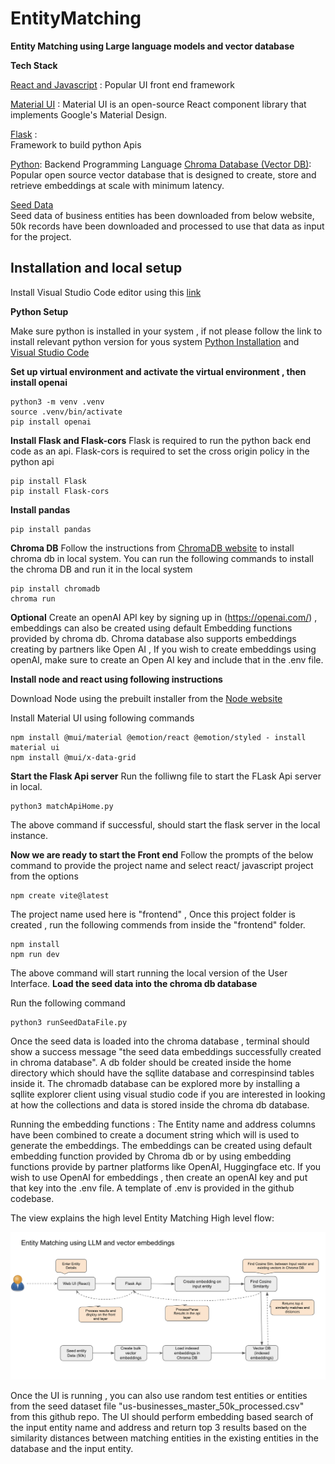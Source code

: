# EntityMatching

**Entity Matching using Large language models and vector database**

**Tech Stack**

[React and Javascript](https://react.dev/) : 
Popular UI front end framework 

[Material UI](https://mui.com/material-ui/) : 
Material UI is an open-source React component library that implements Google's Material Design. 

[Flask](https://flask.palletsprojects.com/en/stable/) :  
Framework to build python Apis 

[Python](https://www.python.org/downloads/): 
Backend Programming Language 
[Chroma Database (Vector DB)](https://www.trychroma.com/): 
Popular open source vector database that is designed to create, store and retrieve embeddings at scale with minimum latency. 

[Seed Data](https://www.dolthub.com/repositories/mrbond/us-businesses)  
Seed data of business entities has been downloaded from below website, 50k records have been downloaded and processed to use that data as input for the project. 


## Installation and local setup 

Install Visual Studio Code editor using this [link](https://code.visualstudio.com/) 

**Python Setup** 

Make sure python is installed in your system , if not please follow the link to install relevant python version for yous system [Python Installation](https://www.python.org/downloads) and [Visual Studio Code](https://code.visualstudio.com/) 

**Set up virtual environment and activate the virtual environment , then install openai** 
``` 
python3 -m venv .venv
source .venv/bin/activate
pip install openai
```

**Install Flask and Flask-cors** 
Flask is required to run the python back end code as an api. Flask-cors is required to set the cross origin policy in the python api

```
pip install Flask
pip install Flask-cors
```

**Install pandas**

```
pip install pandas
```

**Chroma DB** 
Follow the instructions from [ChromaDB website](https://www.trychroma.com/) to install chroma db in local system.
You can run the following commands to install the chroma DB and run it in the local system

```
pip install chromadb 
chroma run
```

**Optional** Create an openAI API key by signing up in (https://openai.com/) , embeddings can also be created using default Embedding functions provided by chroma db.
Chroma database also supports embeddings creating by partners like Open AI , If you wish to create embeddings using openAI, make sure to create an Open AI key and include that in the .env file.

**Install node and react using following instructions**

Download Node using the prebuilt installer from the [Node website](https://nodejs.org/en/download/prebuilt-installer)

Install Material UI using following commands

```
npm install @mui/material @emotion/react @emotion/styled - install material ui
npm install @mui/x-data-grid

```

**Start the Flask Api server** Run the folliwng file to start the FLask Api server in local.

```
python3 matchApiHome.py
```
The above command if successful, should start the flask server in the local instance.


**Now we are ready to start the Front end**
Follow the prompts of the below command to provide the project name and select react/ javascript project from the options

```
npm create vite@latest

```

The project name used here is "frontend" , Once this project folder is created , run the following commends from inside the "frontend" folder.

```
npm install
npm run dev

```
The above command will start running the local version of the User Interface.
**Load the seed data into the chroma db database**

Run the following command

```
python3 runSeedDataFile.py 
```

Once the seed data is loaded into the chroma database , terminal should show a success message "the seed data embeddings successfully created in chroma database". A db folder should be created inside the home directory which should have the sqllite database and correspinsind tables inside it. The chromadb database can be explored more by installing a sqllite explorer client using visual studio code if you are interested in looking at how the collections and data is stored inside the chroma db database.

Running the embedding functions : The Entity name and address columns have been combined to create a document string which will is used to generate the embeddings. The embeddings can be created using default embedding function provided by Chroma db or by using embedding functions provide by partner platforms like OpenAI, Huggingface etc. If you wish to use OpenAI for embeddings , then create an openAI key and put that key into the .env file. A template of .env is provided in the github codebase.

The view explains the high level Entity Matching High level flow:

![System Flow](SystemD.png)

Once the UI is running , you can also use random test entities or entities from the seed dataset file "us-businesses_master_50k_processed.csv" from this github repo. The UI should perform embedding based search of the input entity name and address and return top 3 results based on the similarity distances between matching entities in the existing entities in the database and the input entity.





